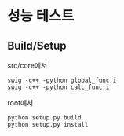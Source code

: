 # 성능 테스트

## Build/Setup
src/core에서
```commandline
swig -c++ -python global_func.i
swig -c++ -python calc_func.i
```

root에서
```commandline
python setup.py build
python setup.py install
```
